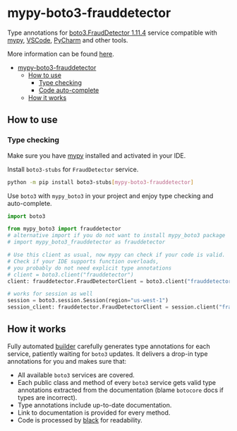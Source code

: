 # mypy-boto3-frauddetector

Type annotations for
[boto3.FraudDetector 1.11.4](https://boto3.amazonaws.com/v1/documentation/api/1.11.4/reference/services/frauddetector.html#FraudDetector) service
compatible with [mypy](https://github.com/python/mypy), [VSCode](https://code.visualstudio.com/),
[PyCharm](https://www.jetbrains.com/pycharm/) and other tools.

More information can be found [here](https://vemel.github.io/mypy_boto3/).

- [mypy-boto3-frauddetector](#mypy-boto3-frauddetector)
  - [How to use](#how-to-use)
    - [Type checking](#type-checking)
    - [Code auto-complete](#code-auto-complete)
  - [How it works](#how-it-works)

## How to use

### Type checking

Make sure you have [mypy](https://github.com/python/mypy) installed and activated in your IDE.

Install `boto3-stubs` for `FraudDetector` service.

```bash
python -m pip install boto3-stubs[mypy-boto3-frauddetector]
```

Use `boto3` with `mypy_boto3` in your project and enjoy type checking and auto-complete.

```python
import boto3

from mypy_boto3 import frauddetector
# alternative import if you do not want to install mypy_boto3 package
# import mypy_boto3_frauddetector as frauddetector

# Use this client as usual, now mypy can check if your code is valid.
# Check if your IDE supports function overloads,
# you probably do not need explicit type annotations
# client = boto3.client("frauddetector")
client: frauddetector.FraudDetectorClient = boto3.client("frauddetector")

# works for session as well
session = boto3.session.Session(region="us-west-1")
session_client: frauddetector.FraudDetectorClient = session.client("frauddetector")

```

## How it works

Fully automated [builder](https://github.com/vemel/mypy_boto3) carefully generates
type annotations for each service, patiently waiting for `boto3` updates. It delivers
a drop-in type annotations for you and makes sure that:

- All available `boto3` services are covered.
- Each public class and method of every `boto3` service gets valid type annotations
  extracted from the documentation (blame `botocore` docs if types are incorrect).
- Type annotations include up-to-date documentation.
- Link to documentation is provided for every method.
- Code is processed by [black](https://github.com/psf/black) for readability.
